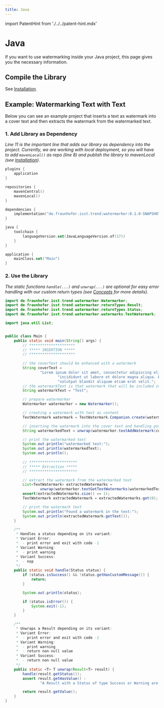 ```yaml
---
title: Java
---
```


<!--
 Copyright (c) 2024 Fraunhofer-Gesellschaft zur Förderung der angewandten Forschung e.V.

 This work is licensed under the Fraunhofer License (on the basis of the MIT license)
 that can be found in the LICENSE file.
-->

import PatentHint from './../../patent-hint.mdx'

<PatentHint components={props.components} />

# Java
If you want to use watermarking inside your Java project, this page gives you the necessary
information.

## Compile the Library
See [Installation](../installation).

## Example: Watermarking Text with Text
Below you can see an example project that inserts a text as watermark into a cover text and then
extracts the watermark from the watermarked text.

### 1. Add Library as Dependency
*Line 11 is the important line that adds our library as dependency into the project. Currently, we
are working with local deployment, so you will have to add `mavenLocal()` as repo (line 8) and
publish the library to mavenLocal (see [Installation](../installation)).*
```kt title="build.gradle.kts" showLineNumbers
plugins {
    application
}

repositories {
    mavenCentral()
    mavenLocal()
}

dependencies {
    implementation("de.fraunhofer.isst.trend:watermarker:0.1.0-SNAPSHOT")
}

java {
    toolchain {
        languageVersion.set(JavaLanguageVersion.of(17))
    }
}

application {
    mainClass.set("Main")
}
```

### 2. Use the Library
*The static functions `handle(...)` and `unwrap(...)` are optional for easy error handling with our
custom return types (see [Concepts](../../../development/watermarker/concepts/#error-handling-1)
for more details).*
```java title="src/main/java/Main.java" showLineNumbers
import de.fraunhofer.isst.trend.watermarker.Watermarker;
import de.fraunhofer.isst.trend.watermarker.returnTypes.Result;
import de.fraunhofer.isst.trend.watermarker.returnTypes.Status;
import de.fraunhofer.isst.trend.watermarker.watermarks.TextWatermark;

import java.util.List;


public class Main {
    public static void main(String[] args) {
        // *********************
        // ***** INSERTION *****
        // *********************
        
        // the coverText should be enhanced with a watermark
        String coverText =
                "Lorem ipsum dolor sit amet, consectetur adipiscing elit, sed do eiusmod tempor " +
                        "incididunt ut labore et dolore magna aliqua. Blandit volutpat maecenas " +
                        "volutpat blandit aliquam etiam erat velit.";
        // the watermarkText is that watermark that will be included in the coverText above
        String watermarkText = "Test";

        // prepare watermarker
        Watermarker watermarker = new Watermarker();

        // creating a watermark with text as content
        TextWatermark watermark = TextWatermark.Companion.create(watermarkText);

        // inserting the watermark into the cover text and handling potential errors and warnings
        String watermarkedText = unwrap(watermarker.textAddWatermark(coverText, watermark));

        // print the watermarked text
        System.out.println("watermarked text:");
        System.out.println(watermarkedText);
        System.out.println();
        
        // **********************
        // ***** Extraction *****
        // **********************

        // extract the watermark from the watermarked text
        List<TextWatermark> extractedWatermarks =
                unwrap(watermarker.textGetTextWatermarks(watermarkedText, true, false));
        assert(extractedWatermarks.size() == 1);
        TextWatermark extractedWatermark = extractedWatermarks.get(0);

        // print the watermark text
        System.out.println("Found a watermark in the text:");
        System.out.println(extractedWatermark.getText());
    }

    /**
     * Handles a status depending on its variant:
     * Variant Error:
     *  - print error and exit with code -1
     * Variant Warning:
     *  - print warning
     * Variant Success:
     *  - nop
     */
    public static void handle(Status status) {
        if (status.isSuccess() && !status.getHasCustomMessage()) {
            return;
        }

        System.out.println(status);

        if (status.isError()) {
            System.exit(-1);
        }
    }

    /**
     * Unwraps a Result depending on its variant:
     * Variant Error:
     *  - print error and exit with code -1
     * Variant Warning:
     *  - print warning
     *  - return non-null value
     * Variant Success:
     *  - return non-null value
     */
    public static <T> T unwrap(Result<T> result) {
        handle(result.getStatus());
        assert result.getHasValue() :
                "A Result with a Status of type Success or Warning are expected to have a value";

        return result.getValue();
    }
}
```

